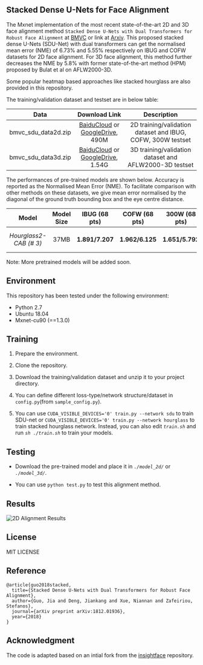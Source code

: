 ## Stacked Dense U-Nets for Face Alignment

The Mxnet implementation of the most recent state-of-the-art 2D and 3D face alignment method ``Stacked Dense U-Nets with Dual Transformers for Robust Face Alignment`` at [BMVC](http://bmvc2018.org/contents/papers/0051.pdf) or link at [Arxiv](https://arxiv.org/abs/1812.01936). This proposed stacked dense U-Nets (SDU-Net) with dual transformers can get the normalised mean error (NME) of 6.73% and 5.55% respectively on IBUG and COFW datasets for 2D face alignment. For 3D face alignment, this method further decreases the NME by 5.8% with former state-of-the-art method (HPM) proposed by Bulat et al on AFLW2000-3D.

Some popular heatmap based approaches like stacked hourglass are also provided in this repository.  

The training/validation dataset and testset are in below table:

| Data | Download Link | Description |
|:-:|:-:|:-:|
| bmvc_sdu_data2d.zip | [BaiduCloud](https://pan.baidu.com/s/1idA68ga8ey-R9TGSwWO62A) or [GoogleDrive](https://drive.google.com/open?id=1XyZ5yFm-MGNlUiGG0dYRHRTdRiS33zPb), 490M | 2D training/validation dataset and IBUG, COFW, 300W testset |
| bmvc_sdu_data3d.zip | [BaiduCloud](https://pan.baidu.com/s/1EbSx_j_GoNJqLwZyuclBAQ) or [GoogleDrive](https://drive.google.com/open?id=1i-gUFJhtiZP3uCmNbhLCzd4C4fb-Ljhk), 1.54G | 3D training/validation dataset and AFLW2000-3D testset |


The performances of pre-trained models are shown below. Accuracy is reported as the Normalised Mean Error (NME). To facilitate comparison with other methods on these datasets, we give mean error normalised by the diagonal of the ground truth bounding box and the eye centre distance.

| Model | Model Size | IBUG (68 pts) | COFW (68 pts) | 300W (68 pts) | Download Link |
|:-:|:-:|:-:| :-: | :-: | :-: |
| *Hourglass2-CAB (# 3)* | 37MB | **1.891/7.207** | **1.962/6.125** |**1.651/5.792** | [BaiduCloud](https://pan.baidu.com/s/1BysgX7X2p1g8X8nS01gFlA) or [GoogleDrive](https://drive.google.com/open?id=1AbTGhIBzUUINTH2GNL05tSWvOHnclRr4) |

Note: More pretrained models will be added soon.

## Environment

This repository has been tested under the following environment:

-   Python 2.7 
-   Ubuntu 18.04
-   Mxnet-cu90 (==1.3.0)

## Training

1.  Prepare the environment.

2.  Clone the repository.

3.  Download the training/validation dataset and unzip it to your project directory.
    
3.  You can define different loss-type/network structure/dataset in ``config.py``(from ``sample_config.py``).
    
4.  You can use ``CUDA_VISIBLE_DEVICES='0' train.py --network sdu`` to train SDU-net or ``CUDA_VISIBLE_DEVICES='0' train.py --network hourglass`` to train stacked hourglass network. Instead, you can also edit  _`train.sh`_  and run  _`sh ./train.sh`_  to train your models.

## Testing

  -  Download the pre-trained model and place it in *`./model_2d/`* or *`./model_3d/`*.

  -  You can use `python test.py` to test this alignment method.
  
## Results

![2D Alignment Results](https://raw.githubusercontent.com/deepinx/sdu-face-alignment/master/sample-images/landmark_test.png)

## License

MIT LICENSE


## Reference

```
@article{guo2018stacked,
  title={Stacked Dense U-Nets with Dual Transformers for Robust Face Alignment},
  author={Guo, Jia and Deng, Jiankang and Xue, Niannan and Zafeiriou, Stefanos},
  journal={arXiv preprint arXiv:1812.01936},
  year={2018}
}
```

## Acknowledgment

The code is adapted based on an intial fork from the [insightface](https://github.com/deepinsight/insightface) repository.

